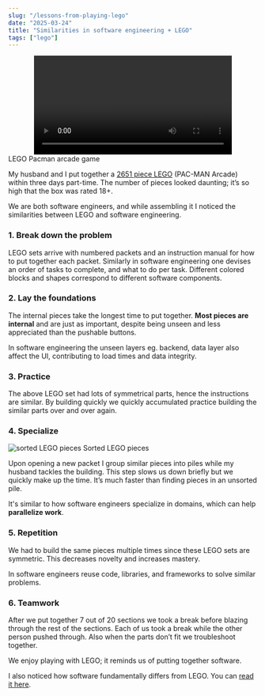 ```yaml
---
slug: "/lessons-from-playing-lego"
date: "2025-03-24"
title: "Similarities in software engineering + LEGO"
tags: ["lego"]
---
```


<video controls width="400" style='display: block; margin: 0 auto'>
  <source src="/movies/pacmanLego.mp4" type="video/mp4" />
</video>
<span>LEGO Pacman arcade game</span>

My husband and I put together a [2651 piece LEGO](https://www.lego.com/en-us/product/pac-man-arcade-10323) (PAC-MAN Arcade) within three days part-time. The number of pieces looked daunting; it’s so high that the box was rated 18+.

We are both software engineers, and while assembling it I noticed the similarities between LEGO and software engineering.

### 1. Break down the problem

LEGO sets arrive with numbered packets and an instruction manual for how to put together each packet. Similarly in software engineering one devises an order of tasks to complete, and what to do per task. Different colored blocks and shapes correspond to different software components.

### 2. Lay the foundations

The internal pieces take the longest time to put together. **Most pieces are internal** and are just as important, despite being unseen and less appreciated than the pushable buttons.

In software engineering the unseen layers eg. backend, data layer also affect the UI, contributing to load times and data integrity.

### 3. Practice

The above LEGO set had lots of symmetrical parts, hence the instructions are similar. By building quickly we quickly accumulated practice building the similar parts over and over again.

### 4. Specialize

<img src='/img/sorted_lego.png' alt='sorted LEGO pieces' />
<span>Sorted LEGO pieces</span>

Upon opening a new packet I group similar pieces into piles while my husband tackles the building. This step slows us down briefly but we quickly make up the time. It’s much faster than finding pieces in an unsorted pile.

It's similar to how software engineers specialize in domains, which can help **parallelize work**.

### 5. Repetition

We had to build the same pieces multiple times since these LEGO sets are symmetric. This decreases novelty and increases mastery.

In software engineers reuse code, libraries, and frameworks to solve similar problems.

### 6. Teamwork

After we put together 7 out of 20 sections we took a break before blazing through the rest of the sections. Each of us took a break while the other person pushed through. Also when the parts don’t fit we troubleshoot together.

We enjoy playing with LEGO; it reminds us of putting together software.

I also noticed how software fundamentally differs from LEGO. You can [read it here](/blog/software-different-from-lego).
